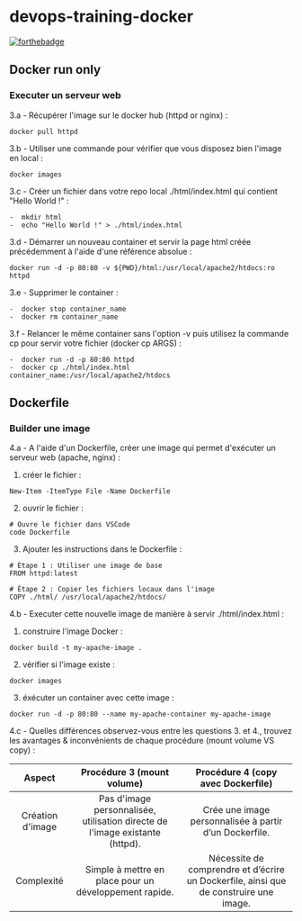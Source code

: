 # devops-training-docker

[![forthebadge](https://forthebadge.com/images/badges/uses-brains.svg)](https://forthebadge.com)

## Docker run only

### Executer un serveur web
3.a - Récupérer l'image sur le docker hub (httpd or nginx) : 

    docker pull httpd

3.b - Utiliser une commande pour vérifier que vous disposez bien l'image en local :

    docker images

3.c - Créer un fichier dans votre repo local ./html/index.html qui contient "Hello World !" :

    -  mkdir html
    -  echo "Hello World !" > ./html/index.html

3.d - Démarrer un nouveau container et servir la page html créée précédemment à l'aide d'une référence absolue :

    docker run -d -p 80:80 -v ${PWD}/html:/usr/local/apache2/htdocs:ro httpd

3.e - Supprimer le container :
                            
    -  docker stop container_name
    -  docker rm container_name

3.f - Relancer le même container sans l'option -v puis utilisez la commande cp pour servir votre fichier (docker cp ARGS) :

    -  docker run -d -p 80:80 httpd
    -  docker cp ./html/index.html container_name:/usr/local/apache2/htdocs
                                                                                                                          
## Dockerfile

### Builder une image

4.a - A l'aide d'un Dockerfile, créer une image qui permet d'exécuter un serveur web (apache, nginx) :

  1. créer le fichier :

    New-Item -ItemType File -Name Dockerfile

  2. ouvrir le fichier :

    # Ouvre le fichier dans VSCode
    code Dockerfile

  3. Ajouter les instructions dans le Dockerfile :

    # Étape 1 : Utiliser une image de base
    FROM httpd:latest

    # Étape 2 : Copier les fichiers locaux dans l'image
    COPY ./html/ /usr/local/apache2/htdocs/

4.b - Executer cette nouvelle image de manière à servir ./html/index.html :

  1. construire l'image Docker :

    docker build -t my-apache-image .

  2. vérifier si l'image existe :

    docker images

  3. éxécuter un container avec cette image :

    docker run -d -p 80:80 --name my-apache-container my-apache-image

4.c - Quelles différences observez-vous entre les questions 3. et 4., trouvez les avantages & inconvénients de chaque procédure (mount volume VS copy) :

| Aspect | Procédure 3 (mount volume) | Procédure 4 (copy avec Dockerfile) |
|:--------------:|:-------------:|:--------------:|
| Création d'image | Pas d'image personnalisée, utilisation directe de l'image existante (httpd). | Crée une image personnalisée à partir d’un Dockerfile. |
| Complexité | Simple à mettre en place pour un développement rapide. | Nécessite de comprendre et d’écrire un Dockerfile, ainsi que de construire une image. |
